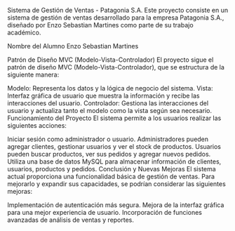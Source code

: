 Sistema de Gestión de Ventas - Patagonia S.A.
Este proyecto consiste en un sistema de gestión de ventas desarrollado para la empresa Patagonia S.A., diseñado por Enzo Sebastian Martines como parte de su trabajo académico.

Nombre del Alumno
Enzo Sebastian Martines

Patrón de Diseño MVC (Modelo-Vista-Controlador)
El proyecto sigue el patrón de diseño MVC (Modelo-Vista-Controlador), que se estructura de la siguiente manera:

Modelo: Representa los datos y la lógica de negocio del sistema.
Vista: Interfaz gráfica de usuario que muestra la información y recibe las interacciones del usuario.
Controlador: Gestiona las interacciones del usuario y actualiza tanto el modelo como la vista según sea necesario.
Funcionamiento del Proyecto
El sistema permite a los usuarios realizar las siguientes acciones:

Iniciar sesión como administrador o usuario.
Administradores pueden agregar clientes, gestionar usuarios y ver el stock de productos.
Usuarios pueden buscar productos, ver sus pedidos y agregar nuevos pedidos.
Utiliza una base de datos MySQL para almacenar información de clientes, usuarios, productos y pedidos.
Conclusión y Nuevas Mejoras
El sistema actual proporciona una funcionalidad básica de gestión de ventas. Para mejorarlo y expandir sus capacidades, se podrían considerar las siguientes mejoras:

Implementación de autenticación más segura.
Mejora de la interfaz gráfica para una mejor experiencia de usuario.
Incorporación de funciones avanzadas de análisis de ventas y reportes.
